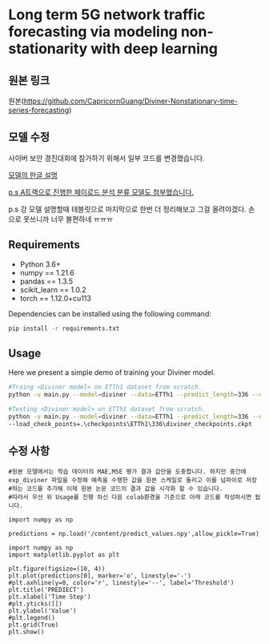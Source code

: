 # Long term 5G network traffic forecasting via modeling non-stationarity with deep learning

## 원본 링크
원본(https://github.com/CapricornGuang/Diviner-Nonstationary-time-series-forecasting)

## 모델 수정
사이버 보안 경진대회에 참가하기 위해서 일부 코드를 변경했습니다.

[모델의 한글 설명](https://velog.io/@stockmanager1/Long-term-5G-network-traffic-forecasting-viamodeling-non-stationarity-with-deep-learning)

[p.s A트랙으로 진행한 페이로드 분석 분류 모델도 첨부했습니다.](https://github.com/stockmanager1/Diviner-Nonstationary-time-series-forecasting/blob/main/%EC%82%AC%EC%9D%B4%EB%B2%84_%EC%95%88%EB%B3%B4_%EC%B5%9C%EC%A2%85%EB%B3%B8.ipynb)

p.s 강 모델 설명할때 테블릿으로 마지막으로 한번 더 정리해보고 그걸 올려야겠다. 손으로 못쓰니까 너무 불편하네 ㅠㅠㅠ

## Requirements

- Python 3.6+
- numpy == 1.21.6
- pandas == 1.3.5
- scikit_learn == 1.0.2
- torch == 1.12.0+cu113

Dependencies can be installed using the following command:
```bash
pip install -r requirements.txt
```
## Usage
Here we present a simple demo of training your Diviner model.
```bash
#Traing <Diviner model> on ETTh1 dataset from scratch.
python -u main.py --model=diviner --data=ETTh1 --predict_length=336 --enc_seq_len=30 --out_seq_len=14 --dec_seq_len=14 --dim_val=24 --dim_attn=12 --dim_attn_channel=48 --n_heads=6 --n_encoder_layers=3 --n_decoder_layers=2 --batch_size=32 --train_epochs=100 --use_gpu --smo_loss --dynamic --early_stop --shuffle --verbose --out_scale

#Testing <Diviner model> on ETTh1 dataset from scratch.
python -u main.py --model=diviner --data=ETTh1 --predict_length=336 --enc_seq_len=30 --out_seq_len=14 --dec_seq_len=14 --dim_val=24 --dim_attn=12 --dim_attn_channel=48 --n_heads=6 --n_encoder_layers=3 --n_decoder_layers=2 --batch_size=32 --train_epochs=100 --use_gpu --smo_loss --dynamic --early_stop --shuffle --verbose --out_scale --test 
--load_check_points=.\checkpoints\ETTh1\336\diviner_checkpoints.ckpt
```


## 수정 사항

```
#원본 모델에서는 학습 데이터의 MAE,MSE 평가 결과 값만을 도충합니다. 하지만 중간에 exp_diviner 파일을 수정해 예측을 수행한 값을 원본 스케일로 돌리고 이를 넘파이로 저장 #하는 코드를 추가해 이제 원본 논문 코드의 결과 값을 시각화 할 수 있습니다.
#따라서 우선 위 Usage를 진행 하신 다음 colab환경을 기준으로 아래 코드를 작성하시면 됩니다. 

import numpy as np

predictions = np.load('/content/predict_values.npy',allow_pickle=True)

import numpy as np
import matplotlib.pyplot as plt

plt.figure(figsize=(10, 4))
plt.plot(predictions[0], marker='o', linestyle='-')
#plt.axhline(y=0, color='r', linestyle='--', label='Threshold') 
plt.title('PREDIECT')
plt.xlabel('Time Step')
#plt.yticks([])  
plt.ylabel('Value')
#plt.legend()  
plt.grid(True)
plt.show()
```

